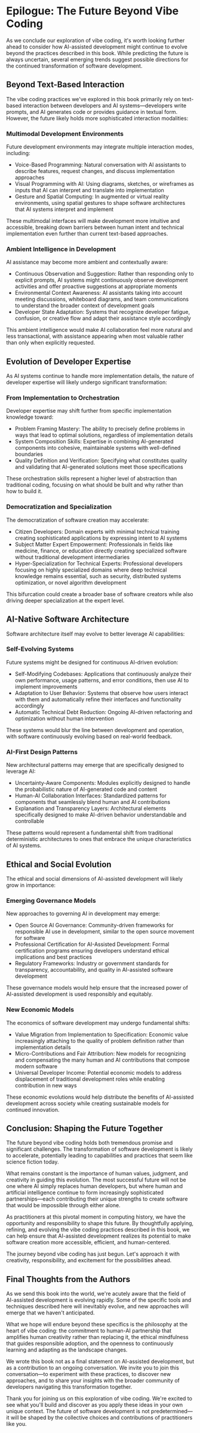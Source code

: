 # **Epilogue: The Future Beyond Vibe Coding**

As we conclude our exploration of vibe coding, it's worth looking further ahead to consider how AI-assisted development might continue to evolve beyond the practices described in this book. While predicting the future is always uncertain, several emerging trends suggest possible directions for the continued transformation of software development.

## **Beyond Text-Based Interaction**

The vibe coding practices we've explored in this book primarily rely on text-based interaction between developers and AI systems—developers write prompts, and AI generates code or provides guidance in textual form. However, the future likely holds more sophisticated interaction modalities:

### **Multimodal Development Environments**

Future development environments may integrate multiple interaction modes, including:

* Voice-Based Programming: Natural conversation with AI assistants to describe features, request changes, and discuss implementation approaches  
* Visual Programming with AI: Using diagrams, sketches, or wireframes as inputs that AI can interpret and translate into implementation  
* Gesture and Spatial Computing: In augmented or virtual reality environments, using spatial gestures to shape software architectures that AI systems interpret and implement

These multimodal interfaces will make development more intuitive and accessible, breaking down barriers between human intent and technical implementation even further than current text-based approaches.

### **Ambient Intelligence in Development**

AI assistance may become more ambient and contextually aware:

* Continuous Observation and Suggestion: Rather than responding only to explicit prompts, AI systems might continuously observe development activities and offer proactive suggestions at appropriate moments  
* Environmental Context Awareness: AI assistants taking into account meeting discussions, whiteboard diagrams, and team communications to understand the broader context of development goals  
* Developer State Adaptation: Systems that recognize developer fatigue, confusion, or creative flow and adapt their assistance style accordingly

This ambient intelligence would make AI collaboration feel more natural and less transactional, with assistance appearing when most valuable rather than only when explicitly requested.

## **Evolution of Developer Expertise**

As AI systems continue to handle more implementation details, the nature of developer expertise will likely undergo significant transformation:

### **From Implementation to Orchestration**

Developer expertise may shift further from specific implementation knowledge toward:

* Problem Framing Mastery: The ability to precisely define problems in ways that lead to optimal solutions, regardless of implementation details  
* System Composition Skills: Expertise in combining AI-generated components into cohesive, maintainable systems with well-defined boundaries  
* Quality Definition and Verification: Specifying what constitutes quality and validating that AI-generated solutions meet those specifications

These orchestration skills represent a higher level of abstraction than traditional coding, focusing on what should be built and why rather than how to build it.

### **Democratization and Specialization**

The democratization of software creation may accelerate:

* Citizen Developers: Domain experts with minimal technical training creating sophisticated applications by expressing intent to AI systems  
* Subject Matter Expert Empowerment: Professionals in fields like medicine, finance, or education directly creating specialized software without traditional development intermediaries  
* Hyper-Specialization for Technical Experts: Professional developers focusing on highly specialized domains where deep technical knowledge remains essential, such as security, distributed systems optimization, or novel algorithm development

This bifurcation could create a broader base of software creators while also driving deeper specialization at the expert level.

## **AI-Native Software Architecture**

Software architecture itself may evolve to better leverage AI capabilities:

### **Self-Evolving Systems**

Future systems might be designed for continuous AI-driven evolution:

* Self-Modifying Codebases: Applications that continuously analyze their own performance, usage patterns, and error conditions, then use AI to implement improvements  
* Adaptation to User Behavior: Systems that observe how users interact with them and automatically refine their interfaces and functionality accordingly  
* Automatic Technical Debt Reduction: Ongoing AI-driven refactoring and optimization without human intervention

These systems would blur the line between development and operation, with software continuously evolving based on real-world feedback.

### **AI-First Design Patterns**

New architectural patterns may emerge that are specifically designed to leverage AI:

* Uncertainty-Aware Components: Modules explicitly designed to handle the probabilistic nature of AI-generated code and content  
* Human-AI Collaboration Interfaces: Standardized patterns for components that seamlessly blend human and AI contributions  
* Explanation and Transparency Layers: Architectural elements specifically designed to make AI-driven behavior understandable and controllable

These patterns would represent a fundamental shift from traditional deterministic architectures to ones that embrace the unique characteristics of AI systems.

## **Ethical and Social Evolution**

The ethical and social dimensions of AI-assisted development will likely grow in importance:

### **Emerging Governance Models**

New approaches to governing AI in development may emerge:

* Open Source AI Governance: Community-driven frameworks for responsible AI use in development, similar to the open source movement for software  
* Professional Certification for AI-Assisted Development: Formal certification programs ensuring developers understand ethical implications and best practices  
* Regulatory Frameworks: Industry or government standards for transparency, accountability, and quality in AI-assisted software development

These governance models would help ensure that the increased power of AI-assisted development is used responsibly and equitably.

### **New Economic Models**

The economics of software development may undergo fundamental shifts:

* Value Migration from Implementation to Specification: Economic value increasingly attaching to the quality of problem definition rather than implementation details  
* Micro-Contributions and Fair Attribution: New models for recognizing and compensating the many human and AI contributions that compose modern software  
* Universal Developer Income: Potential economic models to address displacement of traditional development roles while enabling contribution in new ways

These economic evolutions would help distribute the benefits of AI-assisted development across society while creating sustainable models for continued innovation.

## **Conclusion: Shaping the Future Together**

The future beyond vibe coding holds both tremendous promise and significant challenges. The transformation of software development is likely to accelerate, potentially leading to capabilities and practices that seem like science fiction today.

What remains constant is the importance of human values, judgment, and creativity in guiding this evolution. The most successful future will not be one where AI simply replaces human developers, but where human and artificial intelligence continue to form increasingly sophisticated partnerships—each contributing their unique strengths to create software that would be impossible through either alone.

As practitioners at this pivotal moment in computing history, we have the opportunity and responsibility to shape this future. By thoughtfully applying, refining, and evolving the vibe coding practices described in this book, we can help ensure that AI-assisted development realizes its potential to make software creation more accessible, efficient, and human-centered.

The journey beyond vibe coding has just begun. Let's approach it with creativity, responsibility, and excitement for the possibilities ahead.

## **Final Thoughts from the Authors**

As we send this book into the world, we're acutely aware that the field of AI-assisted development is evolving rapidly. Some of the specific tools and techniques described here will inevitably evolve, and new approaches will emerge that we haven't anticipated.

What we hope will endure beyond these specifics is the philosophy at the heart of vibe coding: the commitment to human-AI partnership that amplifies human creativity rather than replacing it, the ethical mindfulness that guides responsible adoption, and the openness to continuously learning and adapting as the landscape changes.

We wrote this book not as a final statement on AI-assisted development, but as a contribution to an ongoing conversation. We invite you to join this conversation—to experiment with these practices, to discover new approaches, and to share your insights with the broader community of developers navigating this transformation together.

Thank you for joining us on this exploration of vibe coding. We're excited to see what you'll build and discover as you apply these ideas in your own unique context. The future of software development is not predetermined—it will be shaped by the collective choices and contributions of practitioners like you.